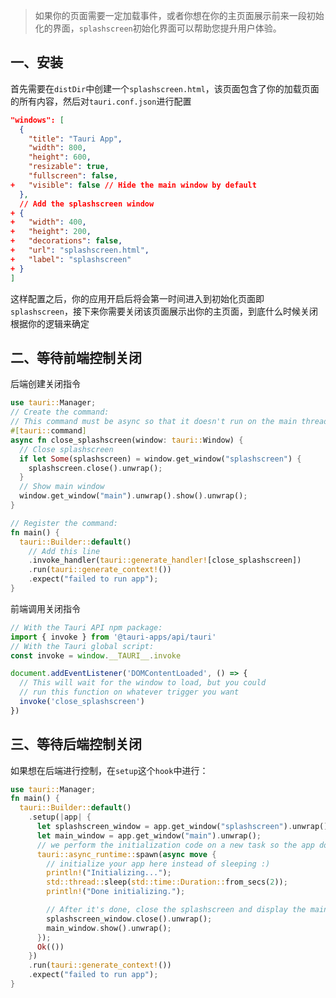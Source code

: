 > 如果你的页面需要一定加载事件，或者你想在你的主页面展示前来一段初始化的界面，`splashscreen`初始化界面可以帮助您提升用户体验。

## 一、安装

首先需要在`distDir`中创建一个`splashscreen.html`，该页面包含了你的加载页面的所有内容，然后对`tauri.conf.json`进行配置

```json
"windows": [
  {
    "title": "Tauri App",
    "width": 800,
    "height": 600,
    "resizable": true,
    "fullscreen": false,
+   "visible": false // Hide the main window by default
  },
  // Add the splashscreen window
+ {
+   "width": 400,
+   "height": 200,
+   "decorations": false,
+   "url": "splashscreen.html",
+   "label": "splashscreen"
+ }
]
```

这样配置之后，你的应用开启后将会第一时间进入到初始化页面即`splashscreen`，接下来你需要关闭该页面展示出你的主页面，到底什么时候关闭根据你的逻辑来确定

## 二、等待前端控制关闭

后端创建关闭指令

```rust
use tauri::Manager;
// Create the command:
// This command must be async so that it doesn't run on the main thread.
#[tauri::command]
async fn close_splashscreen(window: tauri::Window) {
  // Close splashscreen
  if let Some(splashscreen) = window.get_window("splashscreen") {
    splashscreen.close().unwrap();
  }
  // Show main window
  window.get_window("main").unwrap().show().unwrap();
}

// Register the command:
fn main() {
  tauri::Builder::default()
    // Add this line
    .invoke_handler(tauri::generate_handler![close_splashscreen])
    .run(tauri::generate_context!())
    .expect("failed to run app");
}
```

前端调用关闭指令

```ts
// With the Tauri API npm package:
import { invoke } from '@tauri-apps/api/tauri'
// With the Tauri global script:
const invoke = window.__TAURI__.invoke

document.addEventListener('DOMContentLoaded', () => {
  // This will wait for the window to load, but you could
  // run this function on whatever trigger you want
  invoke('close_splashscreen')
})
```

## 三、等待后端控制关闭

如果想在后端进行控制，在`setup`这个`hook`中进行：

```rust
use tauri::Manager;
fn main() {
  tauri::Builder::default()
    .setup(|app| {
      let splashscreen_window = app.get_window("splashscreen").unwrap();
      let main_window = app.get_window("main").unwrap();
      // we perform the initialization code on a new task so the app doesn't freeze
      tauri::async_runtime::spawn(async move {
        // initialize your app here instead of sleeping :)
        println!("Initializing...");
        std::thread::sleep(std::time::Duration::from_secs(2));
        println!("Done initializing.");

        // After it's done, close the splashscreen and display the main window
        splashscreen_window.close().unwrap();
        main_window.show().unwrap();
      });
      Ok(())
    })
    .run(tauri::generate_context!())
    .expect("failed to run app");
}
```

